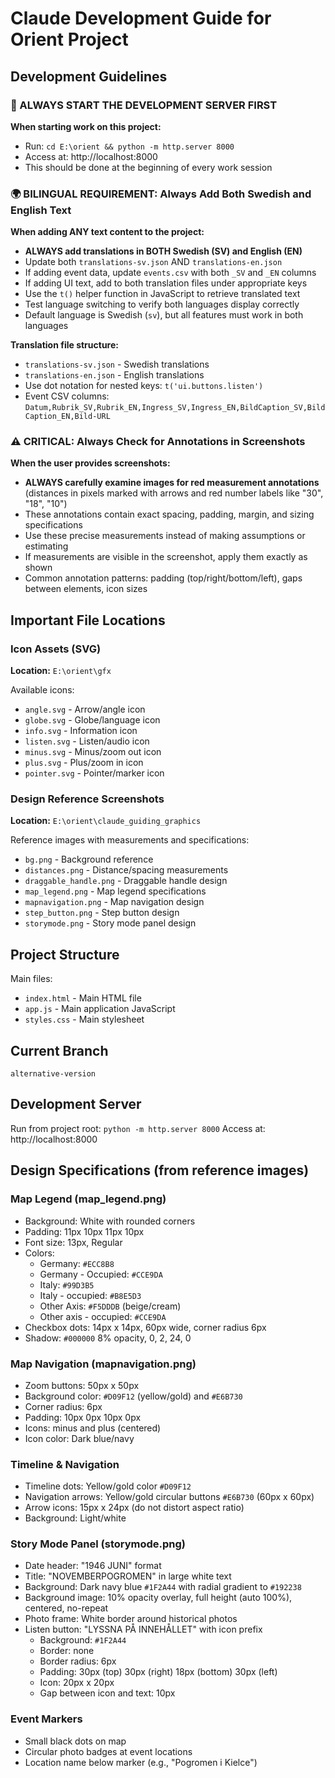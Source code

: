 # Claude Development Guide for Orient Project

## Development Guidelines

### 🚀 ALWAYS START THE DEVELOPMENT SERVER FIRST
**When starting work on this project:**
- Run: `cd E:\orient && python -m http.server 8000`
- Access at: http://localhost:8000
- This should be done at the beginning of every work session

### 🌍 BILINGUAL REQUIREMENT: Always Add Both Swedish and English Text
**When adding ANY text content to the project:**
- **ALWAYS add translations in BOTH Swedish (SV) and English (EN)**
- Update both `translations-sv.json` AND `translations-en.json`
- If adding event data, update `events.csv` with both `_SV` and `_EN` columns
- If adding UI text, add to both translation files under appropriate keys
- Use the `t()` helper function in JavaScript to retrieve translated text
- Test language switching to verify both languages display correctly
- Default language is Swedish (`sv`), but all features must work in both languages

**Translation file structure:**
- `translations-sv.json` - Swedish translations
- `translations-en.json` - English translations
- Use dot notation for nested keys: `t('ui.buttons.listen')`
- Event CSV columns: `Datum,Rubrik_SV,Rubrik_EN,Ingress_SV,Ingress_EN,BildCaption_SV,BildCaption_EN,Bild-URL`

### ⚠️ CRITICAL: Always Check for Annotations in Screenshots
**When the user provides screenshots:**
- **ALWAYS carefully examine images for red measurement annotations** (distances in pixels marked with arrows and red number labels like "30", "18", "10")
- These annotations contain exact spacing, padding, margin, and sizing specifications
- Use these precise measurements instead of making assumptions or estimating
- If measurements are visible in the screenshot, apply them exactly as shown
- Common annotation patterns: padding (top/right/bottom/left), gaps between elements, icon sizes

## Important File Locations

### Icon Assets (SVG)
**Location:** `E:\orient\gfx`

Available icons:
- `angle.svg` - Arrow/angle icon
- `globe.svg` - Globe/language icon
- `info.svg` - Information icon
- `listen.svg` - Listen/audio icon
- `minus.svg` - Minus/zoom out icon
- `plus.svg` - Plus/zoom in icon
- `pointer.svg` - Pointer/marker icon

### Design Reference Screenshots
**Location:** `E:\orient\claude_guiding_graphics`

Reference images with measurements and specifications:
- `bg.png` - Background reference
- `distances.png` - Distance/spacing measurements
- `draggable_handle.png` - Draggable handle design
- `map_legend.png` - Map legend specifications
- `mapnavigation.png` - Map navigation design
- `step_button.png` - Step button design
- `storymode.png` - Story mode panel design

## Project Structure

Main files:
- `index.html` - Main HTML file
- `app.js` - Main application JavaScript
- `styles.css` - Main stylesheet

## Current Branch
`alternative-version`

## Development Server
Run from project root: `python -m http.server 8000`
Access at: http://localhost:8000

## Design Specifications (from reference images)

### Map Legend (map_legend.png)
- Background: White with rounded corners
- Padding: 11px 10px 11px 10px
- Font size: 13px, Regular
- Colors:
  - Germany: `#ECC8B8`
  - Germany - Occupied: `#CCE9DA`
  - Italy: `#99D3B5`
  - Italy - occupied: `#B8E5D3`
  - Other Axis: `#F5DDDB` (beige/cream)
  - Other axis - occupied: `#CCE9DA`
- Checkbox dots: 14px x 14px, 60px wide, corner radius 6px
- Shadow: `#000000` 8% opacity, 0, 2, 24, 0

### Map Navigation (mapnavigation.png)
- Zoom buttons: 50px x 50px
- Background color: `#D09F12` (yellow/gold) and `#E6B730`
- Corner radius: 6px
- Padding: 10px 0px 10px 0px
- Icons: minus and plus (centered)
- Icon color: Dark blue/navy

### Timeline & Navigation
- Timeline dots: Yellow/gold color `#D09F12`
- Navigation arrows: Yellow/gold circular buttons `#E6B730` (60px x 60px)
- Arrow icons: 15px x 24px (do not distort aspect ratio)
- Background: Light/white

### Story Mode Panel (storymode.png)
- Date header: "1946 JUNI" format
- Title: "NOVEMBERPOGROMEN" in large white text
- Background: Dark navy blue `#1F2A44` with radial gradient to `#192238`
- Background image: 10% opacity overlay, full height (auto 100%), centered, no-repeat
- Photo frame: White border around historical photos
- Listen button: "LYSSNA PÅ INNEHÅLLET" with icon prefix
  - Background: `#1F2A44`
  - Border: none
  - Border radius: 6px
  - Padding: 30px (top) 30px (right) 18px (bottom) 30px (left)
  - Icon: 20px x 20px
  - Gap between icon and text: 10px

### Event Markers
- Small black dots on map
- Circular photo badges at event locations
- Location name below marker (e.g., "Pogromen i Kielce")
